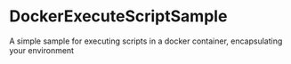 # DockerExecuteScriptSample
A simple sample for executing scripts in a docker container, encapsulating your environment
